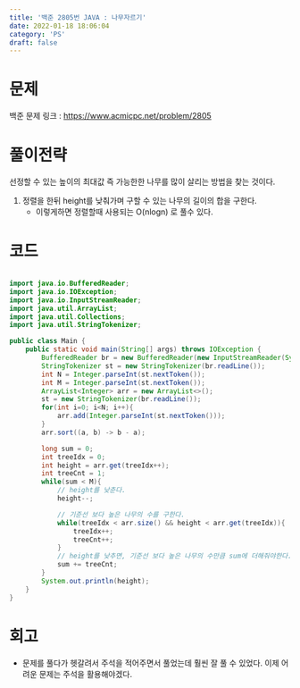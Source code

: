 ```yaml
---
title: '백준 2805번 JAVA : 나무자르기'
date: 2022-01-18 18:06:04
category: 'PS'
draft: false
---
```


# 문제

백준 문제 링크 : https://www.acmicpc.net/problem/2805

# 풀이전략

선정할 수 있는 높이의 최대값 즉 가능한한 나무를 많이 살리는 방법을 찾는 것이다.

1. 정렬을 한뒤 height를 낮춰가며 구할 수 있는 나무의 길이의 합을 구한다.
   - 이렇게하면 정렬할때 사용되는 O(nlogn) 로 풀수 있다.

# 코드

```java

import java.io.BufferedReader;
import java.io.IOException;
import java.io.InputStreamReader;
import java.util.ArrayList;
import java.util.Collections;
import java.util.StringTokenizer;

public class Main {
    public static void main(String[] args) throws IOException {
        BufferedReader br = new BufferedReader(new InputStreamReader(System.in));
        StringTokenizer st = new StringTokenizer(br.readLine());
        int N = Integer.parseInt(st.nextToken());
        int M = Integer.parseInt(st.nextToken());
        ArrayList<Integer> arr = new ArrayList<>();
        st = new StringTokenizer(br.readLine());
        for(int i=0; i<N; i++){
            arr.add(Integer.parseInt(st.nextToken()));
        }
        arr.sort((a, b) -> b - a);

        long sum = 0;
        int treeIdx = 0;
        int height = arr.get(treeIdx++);
        int treeCnt = 1;
        while(sum < M){
            // height를 낮춘다.
            height--;

            // 기준선 보다 높은 나무의 수를 구한다.
            while(treeIdx < arr.size() && height < arr.get(treeIdx)){
                treeIdx++;
                treeCnt++;
            }
            // height를 낮추면, 기준선 보다 높은 나무의 수만큼 sum에 더해줘야한다.
            sum += treeCnt;
        }
        System.out.println(height);
    }
}


```

# 회고

- 문제를 풀다가 헷갈려서 주석을 적어주면서 풀었는데 훨씬 잘 풀 수 있었다. 이제 어려운 문제는 주석을 활용해야겠다.
